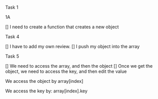 Task 1

1A

[] I need to create a function that creates a new object

Task 4

[] I have to add my own review.
[] I push my object into the array

Task 5

[] We need to access the array, and then the object
[] Once we get the object, we need to access the key, and then edit the value

We access the object by array[index]

We access the key by: 
array[index].key
